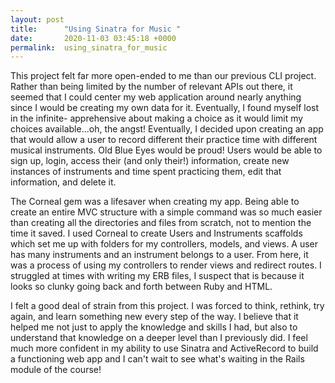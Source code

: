 ```yaml
---
layout: post
title:      "Using Sinatra for Music "
date:       2020-11-03 03:45:18 +0000
permalink:  using_sinatra_for_music
---
```



This project felt far more open-ended to me than our previous CLI project. Rather than being limited by the number of relevant APIs out there, it seemed that I could center my web application around nearly anything since I would be creating my own data for it. Eventually, I found myself lost in the infinite- apprehensive about making a choice as it would limit my choices available...oh, the angst! Eventually, I decided upon creating an app that would allow a user to record different their practice time with different musical instruments. Old Blue Eyes would be proud! Users would be able to sign up, login, access their (and only their!) information, create new instances of instruments and time spent practicing them, edit that information, and delete it. 

The Corneal gem was a lifesaver when creating my app. Being able to create an entire MVC structure with a simple command was so much easier than creating all the directories and files from scratch, not to mention the time it saved. I used Corneal to create Users and Instruments scaffolds which set me up with folders for my controllers, models, and views. A user has many instruments and an instrument belongs to a user. From here, it was a process of using my controllers to render views and redirect routes. I struggled at times with writing my ERB files, I suspect that is because it looks so clunky going back and forth between Ruby and HTML. 

I felt a good deal of strain from this project. I was forced to think, rethink, try again, and learn something new every step of the way. I believe that it helped me not just to apply the knowledge and skills I had, but also to understand that knowledge on a deeper level than I previously did. I feel much more confident in my ability to use Sinatra and ActiveRecord to build a functioning web app and I can't wait to see what's waiting in the Rails module of the course! 

